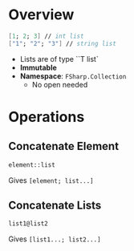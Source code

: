 # Overview

```fsharp
[1; 2; 3] // int list
["1"; "2"; "3"] // string list
```

- Lists are of type ``T list`
- **Immutable**
- **Namespace**: `FSharp.Collection`
  - No open needed

# Operations

## Concatenate Element

```fsharp
element::list
```

Gives `[element; list...]`

## Concatenate Lists

```fsharp
list1@list2
```

Gives `[list1...; list2...]`
